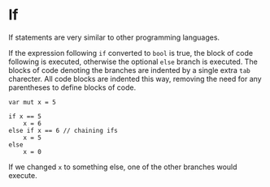 # If
If statements are very similar to other programming languages.

If the expression following `if` converted to `bool` is true, the block of code following is executed, otherwise the optional `else` branch is executed.
The blocks of code denoting the branches are indented by a single extra `tab` charecter. All code blocks are indented this way, removing the need for any parentheses to define blocks of code.

```
var mut x = 5

if x == 5
	x = 6
else if x == 6 // chaining ifs
	x = 5
else
	x = 0
```

If we changed `x` to something else, one of the other branches would execute.
